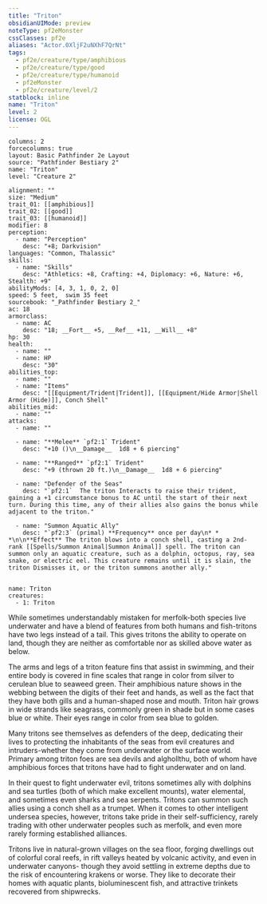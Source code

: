 ```yaml
---
title: "Triton"
obsidianUIMode: preview
noteType: pf2eMonster
cssClasses: pf2e
aliases: "Actor.0XljF2uNXhF7QrNt" 
tags:
  - pf2e/creature/type/amphibious
  - pf2e/creature/type/good
  - pf2e/creature/type/humanoid
  - pf2eMonster
  - pf2e/creature/level/2
statblock: inline
name: "Triton"
level: 2
license: OGL
---
```


```statblock
columns: 2
forcecolumns: true
layout: Basic Pathfinder 2e Layout
source: "Pathfinder Bestiary 2"
name: "Triton"
level: "Creature 2"

alignment: ""
size: "Medium"
trait_01: [[amphibious]]
trait_02: [[good]]
trait_03: [[humanoid]]
modifier: 8
perception:
  - name: "Perception"
    desc: "+8; Darkvision"
languages: "Common, Thalassic"
skills:
  - name: "Skills"
    desc: "Athletics: +8, Crafting: +4, Diplomacy: +6, Nature: +6, Stealth: +9"
abilityMods: [4, 3, 1, 0, 2, 0]
speed: 5 feet,  swim 35 feet
sourcebook: "_Pathfinder Bestiary 2_"
ac: 18
armorclass:
  - name: AC
    desc: "18; __Fort__ +5, __Ref__ +11, __Will__ +8"
hp: 30
health:
  - name: ""
  - name: HP
    desc: "30"
abilities_top:
  - name: ""
  - name: "Items"
    desc: "[[Equipment/Trident|Trident]], [[Equipment/Hide Armor|Shell Armor (Hide)]], Conch Shell"
abilities_mid:
  - name: ""
attacks:
  - name: ""

  - name: "**Melee** `pf2:1` Trident"
    desc: "+10 ()\n__Damage__  1d8 + 6 piercing"

  - name: "**Ranged** `pf2:1` Trident"
    desc: "+9 (thrown 20 ft.)\n__Damage__  1d8 + 6 piercing"

  - name: "Defender of the Seas"
    desc: "`pf2:1`  The triton Interacts to raise their trident, gaining a +1 circumstance bonus to AC until the start of their next turn. During this time, any of their allies also gains the bonus while adjacent to the triton."

  - name: "Summon Aquatic Ally"
    desc: "`pf2:3` (primal) **Frequency** once per day\n* * *\n\n**Effect** The triton blows into a conch shell, casting a 2nd-rank [[Spells/Summon Animal|Summon Animal]] spell. The triton can summon only an aquatic creature, such as a dolphin, octopus, ray, sea snake, or electric eel. This creature remains until it is slain, the triton Dismisses it, or the triton summons another ally."
 
```

```encounter-table
name: Triton
creatures:
  - 1: Triton
```



While sometimes understandably mistaken for merfolk-both species live underwater and have a blend of features from both humans and fish-tritons have two legs instead of a tail. This gives tritons the ability to operate on land, though they are neither as comfortable nor as skilled above water as below.

The arms and legs of a triton feature fins that assist in swimming, and their entire body is covered in fine scales that range in color from silver to cerulean blue to seaweed green. Their amphibious nature shows in the webbing between the digits of their feet and hands, as well as the fact that they have both gills and a human-shaped nose and mouth. Triton hair grows in wide strands like seagrass, commonly green in shade but in some cases blue or white. Their eyes range in color from sea blue to golden.

Many tritons see themselves as defenders of the deep, dedicating their lives to protecting the inhabitants of the seas from evil creatures and intruders-whether they come from underwater or the surface world. Primary among triton foes are sea devils and alghollthu, both of whom have amphibious forces that tritons have had to fight underwater and on land.

In their quest to fight underwater evil, tritons sometimes ally with dolphins and sea turtles (both of which make excellent mounts), water elemental, and sometimes even sharks and sea serpents. Tritons can summon such allies using a conch shell as a trumpet. When it comes to other intelligent undersea species, however, tritons take pride in their self-sufficiency, rarely trading with other underwater peoples such as merfolk, and even more rarely forming established alliances.

Tritons live in natural-grown villages on the sea floor, forging dwellings out of colorful coral reefs, in rift valleys heated by volcanic activity, and even in underwater canyons- though they avoid settling in extreme depths due to the risk of encountering krakens or worse. They like to decorate their homes with aquatic plants, bioluminescent fish, and attractive trinkets recovered from shipwrecks.
